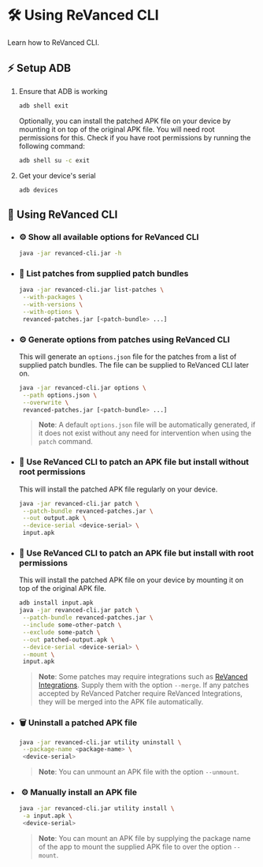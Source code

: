 # 🛠️ Using ReVanced CLI

Learn how to ReVanced CLI.

## ⚡ Setup ADB

1. Ensure that ADB is working

   ```bash
   adb shell exit
   ```

   Optionally, you can install the patched APK file on your device by mounting it on top of the original APK file. 
   You will need root permissions for this. Check if you have root permissions by running the following command:

   ```bash
   adb shell su -c exit
   ```

2. Get your device's serial

   ```bash
   adb devices
   ```

## 🔨 Using ReVanced CLI

- ### ⚙️ Show all available options for ReVanced CLI

  ```bash
  java -jar revanced-cli.jar -h
  ```

- ### 📃 List patches from supplied patch bundles

  ```bash
  java -jar revanced-cli.jar list-patches \
   --with-packages \
   --with-versions \
   --with-options \
   revanced-patches.jar [<patch-bundle> ...]
  ```

- ### ⚙️ Generate options from patches using ReVanced CLI

  This will generate an `options.json` file for the patches from a list of supplied patch bundles.
  The file can be supplied to ReVanced CLI later on.
 
  ```bash
  java -jar revanced-cli.jar options \
   --path options.json \
   --overwrite \
   revanced-patches.jar [<patch-bundle> ...]
  ```

  > **Note**: A default `options.json` file will be automatically generated, if it does not exist 
  without any need for intervention when using the `patch` command.

- ### 💉 Use ReVanced CLI to patch an APK file but install without root permissions

  This will install the patched APK file regularly on your device.

  ```bash
  java -jar revanced-cli.jar patch \
   --patch-bundle revanced-patches.jar \
   --out output.apk \
   --device-serial <device-serial> \
   input.apk
  ```

- ### 👾 Use ReVanced CLI to patch an APK file but install with root permissions

  This will install the patched APK file on your device by mounting it on top of the original APK file.

  ```bash
  adb install input.apk
  java -jar revanced-cli.jar patch \
   --patch-bundle revanced-patches.jar \
   --include some-other-patch \
   --exclude some-patch \
   --out patched-output.apk \
   --device-serial <device-serial> \
   --mount \
   input.apk
  ```

  > **Note**: Some patches may require integrations
  such as [ReVanced Integrations](https://github.com/revanced/revanced-integrations). 
  Supply them with the option `--merge`. If any patches accepted by ReVanced Patcher require ReVanced Integrations, 
  they will be merged into the APK file automatically.

- ### 🗑️ Uninstall a patched APK file
  ```bash
  java -jar revanced-cli.jar utility uninstall \
   --package-name <package-name> \
   <device-serial>
  ```

  > **Note**: You can unmount an APK file
  with the option `--unmount`.

- ### ️ ⚙️ Manually install an APK file

  ```bash
  java -jar revanced-cli.jar utility install \
   -a input.apk \
   <device-serial>
  ```

  > **Note**: You can mount an APK file 
  by supplying the package name of the app to mount the supplied APK file to over the option `--mount`.
